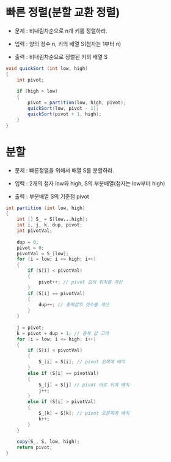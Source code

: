 # 빠른 정렬(분할 교환 정렬)

* 문제 : 비내림차순으로 n개 키를 정렬하라.

* 입력 : 양의 정수 n, 키의 배열 S(첨자는 1부터 n)

* 출력 : 비내림차순으로 정렬된 키의 배열 S

```java
void quickSort (int low, high)
{
    int pivot;
    
    if (high > low)
    {
        pivot = partition(low, high, pivot);
        quickSort(low, pivot - 1);
        quickSort(pivot + 1, high);
    }  
}
```

# 분할

* 문제 : 빠른정렬을 위해서 배열 S를 분할하라.

* 입력 : 2개의 첨자 low와 high, S의 부분배열(첨자는 low부터 high)

* 출력 : 부분배열 S의 기준점 pivot

```java
int partition (int low, high)
{
    int [] S_ = S[low...high];
    int i, j, k, dup, pivot;
    int pivotVal;
    
    dup = 0; 
    pivot = 0;
    pivotVal = S_[low];
    for (i = low; i <= high; i++)
    {
        if (S[i] < pivotVal)
        {
            pivot++; // pivot 값의 위치를 계산
        }
        if (S[i] == pivotVal)
        {
            dup++; // 중복값의 갯수를 계산
        }
    }
    
    j = pivot;
    k = pivot + dup + 1; // 중복 값 고려
    for (i = low; i <= high; i++)
    {
        if (S[i] < pivotVal)
        {
            S_[i] = S[i]; // pivot 왼쪽에 배치
        }
        else if (S[i] == pivotVal)
        {
            S_[j] = S[j] // pivot 바로 뒤에 배치
            j++;
        }
        else if (S[i] > pivotVal)
        {
            S_[k] = S[k]; // pivot 오른쪽에 배치
            k++;
        }
    }
    
    copy(S_, S, low, high);
    return pivot;
}
```
